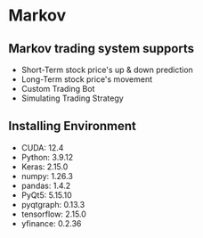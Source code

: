 # Markov

## Markov trading system supports
* Short-Term stock price's up & down prediction
* Long-Term stock price's movement
* Custom Trading Bot
* Simulating Trading Strategy

## Installing Environment
* CUDA: 12.4
* Python: 3.9.12
* Keras: 2.15.0
* numpy: 1.26.3
* pandas: 1.4.2
* PyQt5: 5.15.10
* pyqtgraph: 0.13.3
* tensorflow: 2.15.0
* yfinance: 0.2.36
